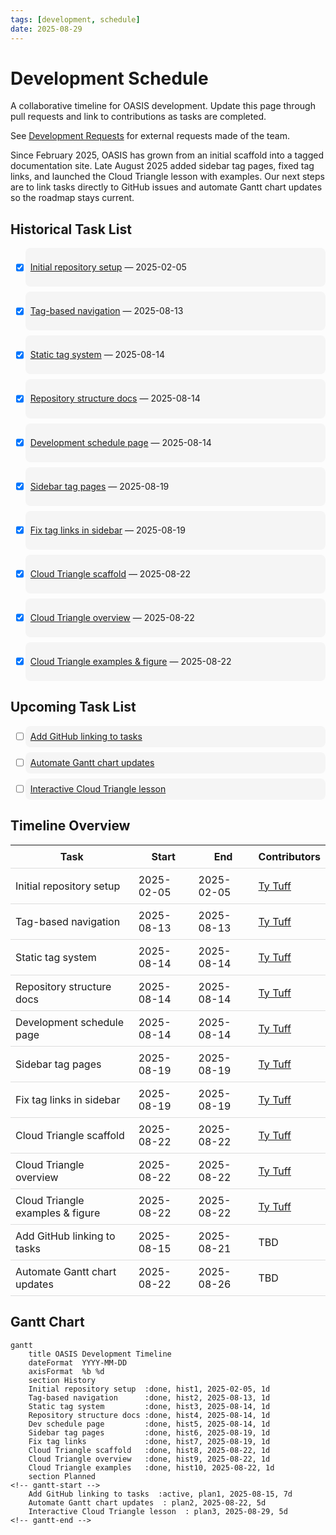 ```yaml
---
tags: [development, schedule]
date: 2025-08-29
---
```


# Development Schedule

A collaborative timeline for OASIS development. Update this page through pull requests and link to contributions as tasks are completed.

See [Development Requests](dev-requests.md) for external requests made of the team.

Since February 2025, OASIS has grown from an initial scaffold into a tagged documentation site. Late August 2025 added sidebar tag pages, fixed tag links, and launched the Cloud Triangle lesson with examples. Our next steps are to link tasks directly to GitHub issues and automate Gantt chart updates so the roadmap stays current.

## Historical Task List

- [x] [Initial repository setup](https://github.com/CU-ESIIL/home/commit/323aea0) — 2025-02-05
- [x] [Tag-based navigation](https://github.com/CU-ESIIL/home/pull/29) — 2025-08-13
- [x] [Static tag system](https://github.com/CU-ESIIL/home/pull/32) — 2025-08-14
- [x] [Repository structure docs](https://github.com/CU-ESIIL/home/pull/34) — 2025-08-14
- [x] [Development schedule page](https://github.com/CU-ESIIL/home/pull/35) — 2025-08-14

- [x] [Sidebar tag pages](https://github.com/CU-ESIIL/home/pull/55) — 2025-08-19
- [x] [Fix tag links in sidebar](https://github.com/CU-ESIIL/home/pull/56) — 2025-08-19
- [x] [Cloud Triangle scaffold](https://github.com/CU-ESIIL/home/pull/57) — 2025-08-22
- [x] [Cloud Triangle overview](https://github.com/CU-ESIIL/home/pull/58) — 2025-08-22
- [x] [Cloud Triangle examples & figure](https://github.com/CU-ESIIL/home/pull/59) — 2025-08-22

## Upcoming Task List

<!-- upcoming-start -->
- [ ] [Add GitHub linking to tasks](https://github.com/CU-ESIIL/home/issues/60)
- [ ] [Automate Gantt chart updates](https://github.com/CU-ESIIL/home/issues/61)
- [ ] [Interactive Cloud Triangle lesson](https://github.com/CU-ESIIL/home/issues/62)
<!-- upcoming-end -->


## Timeline Overview

| Task | Start | End | Contributors |
|------|-------|-----|--------------|
| Initial repository setup | 2025-02-05 | 2025-02-05 | [Ty Tuff](https://github.com/tytuff) |
| Tag-based navigation | 2025-08-13 | 2025-08-13 | [Ty Tuff](https://github.com/tytuff) |
| Static tag system | 2025-08-14 | 2025-08-14 | [Ty Tuff](https://github.com/tytuff) |
| Repository structure docs | 2025-08-14 | 2025-08-14 | [Ty Tuff](https://github.com/tytuff) |
| Development schedule page | 2025-08-14 | 2025-08-14 | [Ty Tuff](https://github.com/tytuff) |
| Sidebar tag pages | 2025-08-19 | 2025-08-19 | [Ty Tuff](https://github.com/tytuff) |
| Fix tag links in sidebar | 2025-08-19 | 2025-08-19 | [Ty Tuff](https://github.com/tytuff) |
| Cloud Triangle scaffold | 2025-08-22 | 2025-08-22 | [Ty Tuff](https://github.com/tytuff) |
| Cloud Triangle overview | 2025-08-22 | 2025-08-22 | [Ty Tuff](https://github.com/tytuff) |
| Cloud Triangle examples & figure | 2025-08-22 | 2025-08-22 | [Ty Tuff](https://github.com/tytuff) |
| Add GitHub linking to tasks | 2025-08-15 | 2025-08-21 | TBD |
| Automate Gantt chart updates | 2025-08-22 | 2025-08-26 | TBD |

## Gantt Chart

```mermaid
gantt
    title OASIS Development Timeline
    dateFormat  YYYY-MM-DD
    axisFormat  %b %d
    section History
    Initial repository setup  :done, hist1, 2025-02-05, 1d
    Tag-based navigation      :done, hist2, 2025-08-13, 1d
    Static tag system         :done, hist3, 2025-08-14, 1d
    Repository structure docs :done, hist4, 2025-08-14, 1d
    Dev schedule page         :done, hist5, 2025-08-14, 1d
    Sidebar tag pages         :done, hist6, 2025-08-19, 1d
    Fix tag links             :done, hist7, 2025-08-19, 1d
    Cloud Triangle scaffold   :done, hist8, 2025-08-22, 1d
    Cloud Triangle overview   :done, hist9, 2025-08-22, 1d
    Cloud Triangle examples   :done, hist10, 2025-08-22, 1d
    section Planned
<!-- gantt-start -->
    Add GitHub linking to tasks  :active, plan1, 2025-08-15, 7d
    Automate Gantt chart updates  : plan2, 2025-08-22, 5d
    Interactive Cloud Triangle lesson  : plan3, 2025-08-29, 5d
<!-- gantt-end -->

```

<style>
  table {
    width: 100%;
    border-collapse: collapse;
  }
  th, td {
    padding: 8px;
    border-bottom: 1px solid #ddd;
  }
  tr:hover {
    background-color: #f5f5f5;
  }
  .task-list li {
    background: #f5f5f5;
    border-radius: 8px;
    padding: 0.5rem;
    margin: 0.5rem 0;
    list-style: none;
  }
</style>

